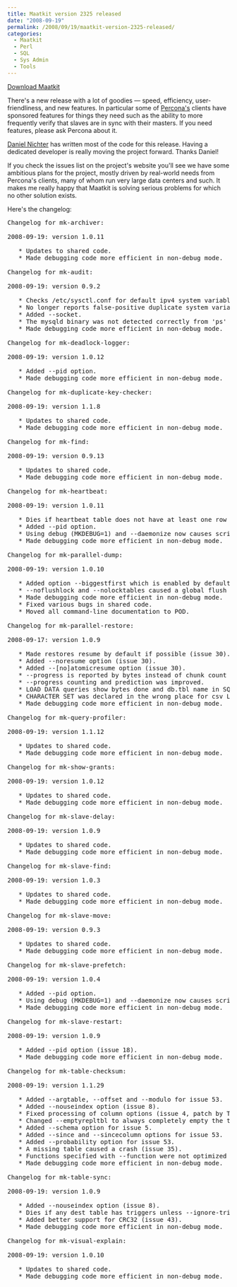 ```yaml
---
title: Maatkit version 2325 released
date: "2008-09-19"
permalink: /2008/09/19/maatkit-version-2325-released/
categories:
  - Maatkit
  - Perl
  - SQL
  - Sys Admin
  - Tools
---
```

<p class="download">
  <a href="http://code.google.com/p/maatkit/">Download Maatkit</a>
</p>

There's a new release with a lot of goodies &#8212; speed, efficiency, user-friendliness, and new features. In particular some of [Percona's][1] clients have sponsored features for things they need such as the ability to more frequently verify that slaves are in sync with their masters. If you need features, please ask Percona about it.

[Daniel Nichter][2] has written most of the code for this release. Having a dedicated developer is really moving the project forward. Thanks Daniel!

If you check the issues list on the project's website you'll see we have some ambitious plans for the project, mostly driven by real-world needs from Percona's clients, many of whom run very large data centers and such. It makes me really happy that Maatkit is solving serious problems for which no other solution exists.

Here's the changelog:

<!--more-->

<pre>Changelog for mk-archiver:

2008-09-19: version 1.0.11

   * Updates to shared code.
   * Made debugging code more efficient in non-debug mode.

Changelog for mk-audit:

2008-09-19: version 0.9.2

   * Checks /etc/sysctl.conf for default ipv4 system variables (issue 56).
   * No longer reports false-positive duplicate system variables (issue 58).
   * Added --socket.
   * The mysqld binary was not detected correctly from 'ps' output.
   * Made debugging code more efficient in non-debug mode.

Changelog for mk-deadlock-logger:

2008-09-19: version 1.0.12

   * Added --pid option.
   * Made debugging code more efficient in non-debug mode.

Changelog for mk-duplicate-key-checker:

2008-09-19: version 1.1.8

   * Updates to shared code.
   * Made debugging code more efficient in non-debug mode.

Changelog for mk-find:

2008-09-19: version 0.9.13

   * Updates to shared code.
   * Made debugging code more efficient in non-debug mode.

Changelog for mk-heartbeat:

2008-09-19: version 1.0.11

   * Dies if heartbeat table does not have at least one row (issue 45).
   * Added --pid option.
   * Using debug (MKDEBUG=1) and --daemonize now causes script to die.
   * Made debugging code more efficient in non-debug mode.

Changelog for mk-parallel-dump:

2008-09-19: version 1.0.10

   * Added option --biggestfirst which is enabled by default (issue 31).
   * --noflushlock and --nolocktables caused a global flush and lock (issue 12).
   * Made debugging code more efficient in non-debug mode.
   * Fixed various bugs in shared code.
   * Moved all command-line documentation to POD.

Changelog for mk-parallel-restore:

2008-09-17: version 1.0.9

   * Made restores resume by default if possible (issue 30).
   * Added --noresume option (issue 30).
   * Added --[no]atomicresume option (issue 30).
   * --progress is reported by bytes instead of chunk count (issue 32).
   * --progress counting and prediction was improved.
   * LOAD DATA queries show bytes done and db.tbl name in SQL comment.
   * CHARACTER SET was declared in the wrong place for csv LOAD DATA query.
   * Made debugging code more efficient in non-debug mode.

Changelog for mk-query-profiler:

2008-09-19: version 1.1.12

   * Updates to shared code.
   * Made debugging code more efficient in non-debug mode.

Changelog for mk-show-grants:

2008-09-19: version 1.0.12

   * Updates to shared code.
   * Made debugging code more efficient in non-debug mode.

Changelog for mk-slave-delay:

2008-09-19: version 1.0.9

   * Updates to shared code.
   * Made debugging code more efficient in non-debug mode.

Changelog for mk-slave-find:

2008-09-19: version 1.0.3

   * Updates to shared code.
   * Made debugging code more efficient in non-debug mode.

Changelog for mk-slave-move:

2008-09-19: version 0.9.3

   * Updates to shared code.
   * Made debugging code more efficient in non-debug mode.

Changelog for mk-slave-prefetch:

2008-09-19: version 1.0.4

   * Added --pid option.
   * Using debug (MKDEBUG=1) and --daemonize now causes script to die.
   * Made debugging code more efficient in non-debug mode.

Changelog for mk-slave-restart:

2008-09-19: version 1.0.9

   * Added --pid option (issue 18).
   * Made debugging code more efficient in non-debug mode.

Changelog for mk-table-checksum:

2008-09-19: version 1.1.29

   * Added --argtable, --offset and --modulo for issue 53.
   * Added --nouseindex option (issue 8).
   * Fixed processing of column options (issue 4, patch by Travis Whitton)
   * Changed --emptyrepltbl to always completely empty the table (issue 21).
   * Added --schema option for issue 5.
   * Added --since and --sincecolumn options for issue 53.
   * Added --probability option for issue 53.
   * A missing table caused a crash (issue 35).
   * Functions specified with --function were not optimized (issue 43).
   * Made debugging code more efficient in non-debug mode.

Changelog for mk-table-sync:

2008-09-19: version 1.0.9

   * Added --nouseindex option (issue 8).
   * Dies if any dest table has triggers unless --ignore-triggers (issue 37).
   * Added better support for CRC32 (issue 43).
   * Made debugging code more efficient in non-debug mode.

Changelog for mk-visual-explain:

2008-09-19: version 1.0.10

   * Updates to shared code.
   * Made debugging code more efficient in non-debug mode.</pre>

 [1]: http://www.percona.com/
 [2]: http://hackmysql.com/
